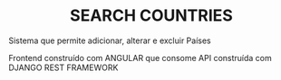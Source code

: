 <h1 align="center"> SEARCH COUNTRIES </h1>
<p>Sistema que permite adicionar, alterar e excluir Países</p>
<p>Frontend construído com ANGULAR que consome API construída com DJANGO REST FRAMEWORK</p>
